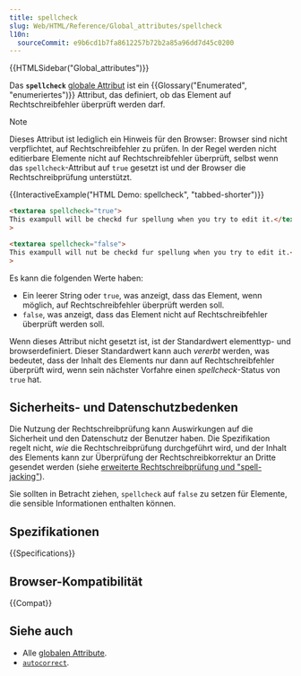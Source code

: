 ```yaml
---
title: spellcheck
slug: Web/HTML/Reference/Global_attributes/spellcheck
l10n:
  sourceCommit: e9b6cd1b7fa8612257b72b2a85a96dd7d45c0200
---
```


{{HTMLSidebar("Global_attributes")}}

Das **`spellcheck`** [globale Attribut](/de/docs/Web/HTML/Reference/Global_attributes) ist ein {{Glossary("Enumerated", "enumeriertes")}} Attribut, das definiert, ob das Element auf Rechtschreibfehler überprüft werden darf.

> [!NOTE]
> Dieses Attribut ist lediglich ein Hinweis für den Browser: Browser sind nicht verpflichtet, auf Rechtschreibfehler zu prüfen. In der Regel werden nicht editierbare Elemente nicht auf Rechtschreibfehler überprüft, selbst wenn das `spellcheck`-Attribut auf `true` gesetzt ist und der Browser die Rechtschreibprüfung unterstützt.

{{InteractiveExample("HTML Demo: spellcheck", "tabbed-shorter")}}

<!-- cSpell:ignore exampull checkd spellung -->

```html interactive-example
<textarea spellcheck="true">
This exampull will be checkd fur spellung when you try to edit it.</textarea
>

<textarea spellcheck="false">
This exampull will nut be checkd fur spellung when you try to edit it.</textarea
>
```

Es kann die folgenden Werte haben:

- Ein leerer String oder `true`, was anzeigt, dass das Element, wenn möglich, auf Rechtschreibfehler überprüft werden soll.
- `false`, was anzeigt, dass das Element nicht auf Rechtschreibfehler überprüft werden soll.

Wenn dieses Attribut nicht gesetzt ist, ist der Standardwert elementtyp- und browserdefiniert. Dieser Standardwert kann auch _vererbt_ werden, was bedeutet, dass der Inhalt des Elements nur dann auf Rechtschreibfehler überprüft wird, wenn sein nächster Vorfahre einen _spellcheck_-Status von `true` hat.

## Sicherheits- und Datenschutzbedenken

Die Nutzung der Rechtschreibprüfung kann Auswirkungen auf die Sicherheit und den Datenschutz der Benutzer haben.
Die Spezifikation regelt nicht, _wie_ die Rechtschreibprüfung durchgeführt wird, und der Inhalt des Elements kann zur Überprüfung der Rechtschreibkorrektur an Dritte gesendet werden (siehe [erweiterte Rechtschreibprüfung und "spell-jacking"](https://www.comparitech.com/blog/information-security/what-is-spell-jacking/)).

Sie sollten in Betracht ziehen, `spellcheck` auf `false` zu setzen für Elemente, die sensible Informationen enthalten können.

## Spezifikationen

{{Specifications}}

## Browser-Kompatibilität

{{Compat}}

## Siehe auch

- Alle [globalen Attribute](/de/docs/Web/HTML/Reference/Global_attributes).
- [`autocorrect`](/de/docs/Web/HTML/Reference/Global_attributes/autocorrect).
